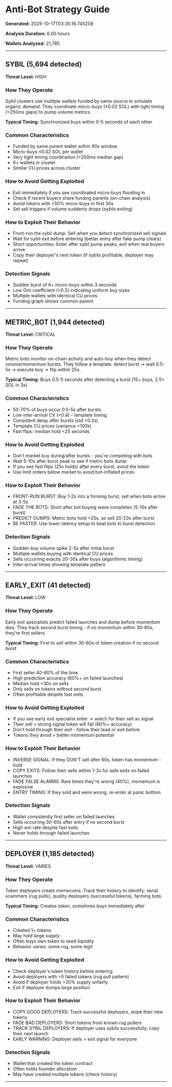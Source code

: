 # Anti-Bot Strategy Guide

**Generated:** 2025-10-17T03:35:16.745259

**Analysis Duration:** 6.00 hours

**Wallets Analyzed:** 21,785

---

## SYBIL (5,694 detected)

**Threat Level:** HIGH

### How They Operate

Sybil clusters use multiple wallets funded by same source to simulate organic demand. They coordinate micro-buys (≤0.02 SOL) with tight timing (<250ms gaps) to pump volume metrics.

**Typical Timing:** Synchronized buys within 0-5 seconds of each other

### Common Characteristics

- Funded by same parent wallet within 90s window
- Micro-buys ≤0.02 SOL per wallet
- Very tight timing coordination (<250ms median gap)
- 6+ wallets in cluster
- Similar CU prices across cluster

### How to Avoid Getting Exploited

- Exit immediately if you see coordinated micro-buys flooding in
- Check if recent buyers share funding parents (on-chain analysis)
- Avoid tokens with >50% micro-buys in first 30s
- Set sell triggers if volume suddenly drops (sybils exiting)

### How to Exploit Their Behavior

- Front-run the sybil dump: Sell when you detect synchronized sell signals
- Wait for sybil exit before entering (better entry after fake pump clears)
- Short opportunities: Enter after sybil pump peaks, exit when real buyers arrive
- Copy their deployer's next token (if sybils profitable, deployer may repeat)

### Detection Signals

- Sudden burst of 6+ micro-buys within 3 seconds
- Low Gini coefficient (<0.3) indicating uniform buy sizes
- Multiple wallets with identical CU prices
- Funding graph shows common parent

---

## METRIC_BOT (1,944 detected)

**Threat Level:** CRITICAL

### How They Operate

Metric bots monitor on-chain activity and auto-buy when they detect volume/momentum bursts. They follow a template: detect burst → wait 0.5-5s → execute buy → flip within 25s.

**Typical Timing:** Buys 0.5-5 seconds after detecting a burst (15+ buys, 2.5+ SOL in 3s)

### Common Characteristics

- 50-70% of buys occur 0.5-5s after bursts
- Low inter-arrival CV (<0.4) - template timing
- Consistent delay after bursts (std <0.3s)
- Template CU prices (variance <100k)
- Fast flips: median hold <25 seconds

### How to Avoid Getting Exploited

- Don't market buy during/after bursts - you're competing with bots
- Wait 5-10s after burst peak to see if metric bots dump
- If you see fast flips (25s holds) after every burst, avoid the token
- Use limit orders below market to avoid bot-inflated prices

### How to Exploit Their Behavior

- FRONT-RUN BURST: Buy 1-2s into a forming burst, sell when bots arrive at 3-5s
- FADE THE BOTS: Short after bot buying wave completes (5-10s after burst)
- PREDICT DUMPS: Metric bots hold <25s, so sell 20-23s after burst
- BE FASTER: Use lower latency setup to beat bots to burst detection

### Detection Signals

- Sudden buy volume spike 2-5s after initial burst
- Multiple wallets buying with identical CU prices
- Sells occurring exactly 20-30s after buys (algorithmic timing)
- Inter-arrival times showing template pattern

---

## EARLY_EXIT (41 detected)

**Threat Level:** LOW

### How They Operate

Early exit specialists predict failed launches and dump before momentum dies. They track second burst timing - if no momentum within 30-60s, they're first sellers.

**Typical Timing:** First to sell within 30-60s of token creation if no second burst

### Common Characteristics

- First seller 40-60% of the time
- High prediction accuracy (60%+ on failed launches)
- Median hold <30s on sells
- Only sells on tokens without second burst
- Often profitable despite fast exits

### How to Avoid Getting Exploited

- If you see early exit specialist enter → watch for their sell as signal
- Their sell = strong signal token will fail (60%+ accuracy)
- Don't hold through their exit - follow their lead or exit before
- Tokens they avoid = better momentum potential

### How to Exploit Their Behavior

- INVERSE SIGNAL: If they DON'T sell after 60s, token has momentum - hold
- COPY EXITS: Follow their sells within 1-2s for safe exits on failed launches
- FADE FALSE ALARMS: Rare times they're wrong (40%), momentum is explosive
- ENTRY TIMING: If they sold and were wrong, re-enter at panic bottom

### Detection Signals

- Wallet consistently first seller on failed launches
- Sells occurring 30-60s after entry if no second burst
- High win rate despite fast exits
- Never holds through failed launches

---

## DEPLOYER (1,185 detected)

**Threat Level:** VARIES

### How They Operate

Token deployers create memecoins. Track their history to identify: serial scammers (rug pulls), quality deployers (successful tokens), farming bots.

**Typical Timing:** Creates token, sometimes buys immediately after

### Common Characteristics

- Created 1+ tokens
- May hold large supply
- Often buys own token to seed liquidity
- Behavior varies: some rug, some legit

### How to Avoid Getting Exploited

- Check deployer's token history before entering
- Avoid deployers with >5 failed tokens (rug pull pattern)
- Avoid if deployer holds >20% supply unfairly
- Exit if deployer dumps large position

### How to Exploit Their Behavior

- COPY GOOD DEPLOYERS: Track successful deployers, snipe their new tokens
- FADE BAD DEPLOYERS: Short tokens from known rug pullers
- TRACK SYBIL DEPLOYERS: If deployer uses sybils successfully, copy their next launch
- EARLY WARNING: Deployer sells = exit signal for everyone

### Detection Signals

- Wallet that created the token contract
- Often holds founder allocation
- May have created multiple tokens (check history)

---

